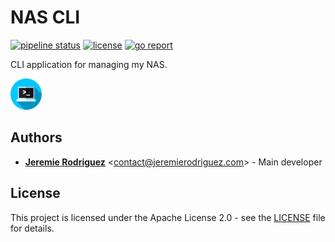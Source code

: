 # NAS CLI

[![pipeline status](https://github.com/jeremiergz/nas-cli/workflows/Build%20&%20Test%20&%20Release/badge.svg?branch=main)](https://github.com/jeremiergz/nas-cli/actions)
[![license](https://img.shields.io/badge/license-Apache--2.0-blue.svg)](https://github.com/jeremiergz/nas-cli/blob/main/LICENSE)
[![go report](https://goreportcard.com/badge/github.com/jeremiergz/nas-cli)](https://goreportcard.com/report/github.com/jeremiergz/nas-cli)

CLI application for managing my NAS.

<img alt="logo" src="https://github.com/jeremiergz/nas-cli/blob/main/logo.png?raw=true" width="50" />

## Authors

- [**Jeremie Rodriguez**](https://github.com/jeremiergz) &lt;[contact@jeremierodriguez.com](mailto:contact@jeremierodriguez.com)&gt; - Main developer

## License

This project is licensed under the Apache License 2.0 - see the [LICENSE](https://github.com/jeremiergz/nas-cli/blob/main/LICENSE) file for details.
